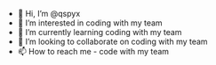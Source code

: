 - 👋 Hi, I’m @qspyx
- 👀 I’m interested in coding with my team
- 🌱 I’m currently learning coding with my team
- 💞️ I’m looking to collaborate on coding with my team
- 📫 How to reach me - code with my team 

<!---
qspyx/qspyx is a ✨ special ✨ repository because its `README.md` (this file) appears on your GitHub profile.
You can click the Preview link to take a look at your changes.
--->
